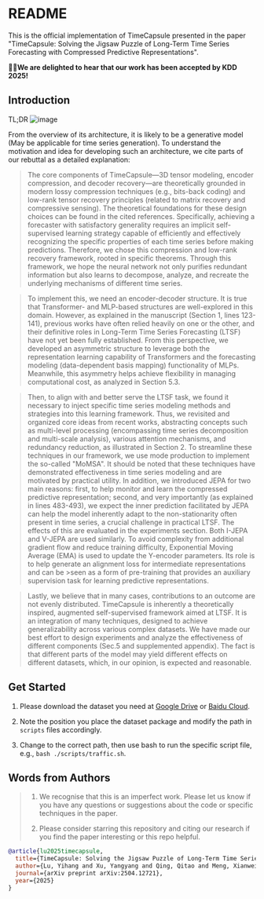 # README
This is the official implementation of TimeCapsule presented in the paper "TimeCapsule: Solving the Jigsaw Puzzle of Long-Term Time Series
Forecasting with Compressed Predictive Representations".

🎉🎉**We are delighted to hear that our work has been accepted by KDD 2025!**
## Introduction
TL;DR
![image](https://github.com/user-attachments/assets/1d45428d-f14d-4674-8883-4a3c15f06756)

From the overview of its architecture, it is likely to be a generative model (May be applicable for time series generation). To understand the motivation and idea for developing such an architecture, we cite parts of our rebuttal as a detailed explanation:

>The core components of TimeCapsule—3D tensor modeling, encoder compression, and decoder recovery—are theoretically grounded in modern lossy compression techniques (e.g., bits-back coding) and low-rank tensor recovery principles (related to matrix recovery and compressive sensing). The theoretical foundations for these design choices can be found in the cited references. Specifically, achieving a forecaster with satisfactory generality requires an implicit self-supervised learning strategy capable of efficiently and effectively recognizing the specific properties of each time series before making predictions. Therefore, we chose this compression and low-rank recovery framework, rooted in specific theorems. Through this framework, we hope the neural network not only purifies redundant information but also learns to decompose, analyze, and recreate the underlying mechanisms of different time series.

>To implement this, we need an encoder-decoder structure. It is true that Transformer- and MLP-based structures are well-explored in this domain. However, as explained in the manuscript (Section 1, lines 123-141), previous works have often relied heavily on one or the other, and their definitive roles in Long-Term Time Series Forecasting (LTSF) have not yet been fully established. From this perspective, we developed an asymmetric structure to leverage both the representation learning capability of Transformers and the forecasting modeling (data-dependent basis mapping) functionality of MLPs. Meanwhile, this asymmetry helps achieve flexibility in managing computational cost, as analyzed in Section 5.3.

>Then, to align with and better serve the LTSF task, we found it necessary to inject specific time series modeling methods and strategies into this learning framework. Thus, we revisited and organized core ideas from recent works, abstracting concepts such as multi-level processing (encompassing time series decomposition and multi-scale analysis), various attention mechanisms, and redundancy reduction, as illustrated in Section 2. To streamline these techniques in our framework, we use mode production to implement the so-called "MoMSA". It should be noted that these techniques have demonstrated effectiveness in time series modeling and are motivated by practical utility. In addition, we introduced JEPA for two main reasons: first, to help monitor and learn the compressed predictive representation; second, and very importantly (as explained in lines 483-493), we expect the inner prediction facilitated by JEPA can help the model inherently adapt to the non-stationarity often present in time series, a crucial challenge in practical LTSF. The effects of this are evaluated in the experiments section. Both I-JEPA and V-JEPA are used similarly. To avoid complexity from additional gradient flow and reduce training difficulty, Exponential Moving Average (EMA) is used to update the Y-encoder parameters. Its role is to help generate an alignment loss for intermediate representations and can be >seen as a form of pre-training that provides an auxiliary supervision task for learning predictive representations.

>Lastly, we believe that in many cases, contributions to an outcome are not evenly distributed. TimeCapsule is inherently a theoretically inspired, augmented self-supervised framework aimed at LTSF. It is an integration of many techniques, designed to achieve generalizability across various complex datasets. We have made our best effort to design experiments and analyze the effectiveness of different components (Sec.5 and supplemented appendix). The fact is that different parts of the model may yield different effects on different datasets, which, in our opinion, is expected and reasonable.

## Get Started
1. Please download the dataset you need at [Google Drive](https://drive.google.com/file/d/1l51QsKvQPcqILT3DwfjCgx8Dsg2rpjot/view?usp=drive_link) or [Baidu Cloud](https://pan.baidu.com/s/11AWXg1Z6UwjHzmto4hesAA?pwd=9qjr).

2. Note the position you place the dataset package and modify the path in `scripts` files accordingly.

3. Change to the correct path, then use bash to run the specific script file, e.g., `bash ./scripts/traffic.sh`.

## Words from Authors
> 1. We recognise that this is an imperfect work. Please let us know if you have any questions or suggestions about the code or specific techniques in the paper.
> 
> 2. Please consider starring this repository and citing our research if you find the paper interesting or this repo helpful.

```bibtex
@article{lu2025timecapsule,
  title={TimeCapsule: Solving the Jigsaw Puzzle of Long-Term Time Series Forecasting with Compressed Predictive Representations},
  author={Lu, Yihang and Xu, Yangyang and Qing, Qitao and Meng, Xianwei},
  journal={arXiv preprint arXiv:2504.12721},
  year={2025}
}
```
